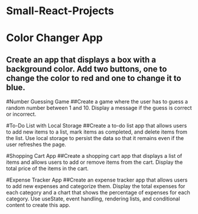 # Small-React-Projects

# Color Changer App 
## Create an app that displays a box with a background color. Add two buttons, one to change the color to red and one to change it to blue.

#Number Guessing Game 
##Create a game where the user has to guess a random number between 1 and 10. Display a message if the guess is correct or incorrect.

#To-Do List with Local Storage 
##Create a to-do list app that allows users to add new items to a list, mark items as completed, and delete items from the list. Use local storage to persist the data so that it remains even if the user refreshes the page.

#Shopping Cart App
##Create a shopping cart app that displays a list of items and allows users to add or remove items from the cart. Display the total price of the items in the cart.

#Expense Tracker App 
##Create an expense tracker app that allows users to add new expenses and categorize them. Display the total expenses for each category and a chart that shows the percentage of expenses for each category. Use useState, event handling, rendering lists, and conditional content to create this app.
